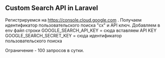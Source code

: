 ## Custom Search API in Laravel

Регистрируемся на https://console.cloud.google.com . Получаем идентификатор пользовательского поиска "cx" и API ключ. Добавляем в env файл строки 
GOOGLE_SEARCH_API_KEY = сюда вставляем API KEY
GOOGLE_SEARCH_SECRET_KEY = сюда идентификатор пользовательского поиска

Ограничение - 100 запросов в сутки.
